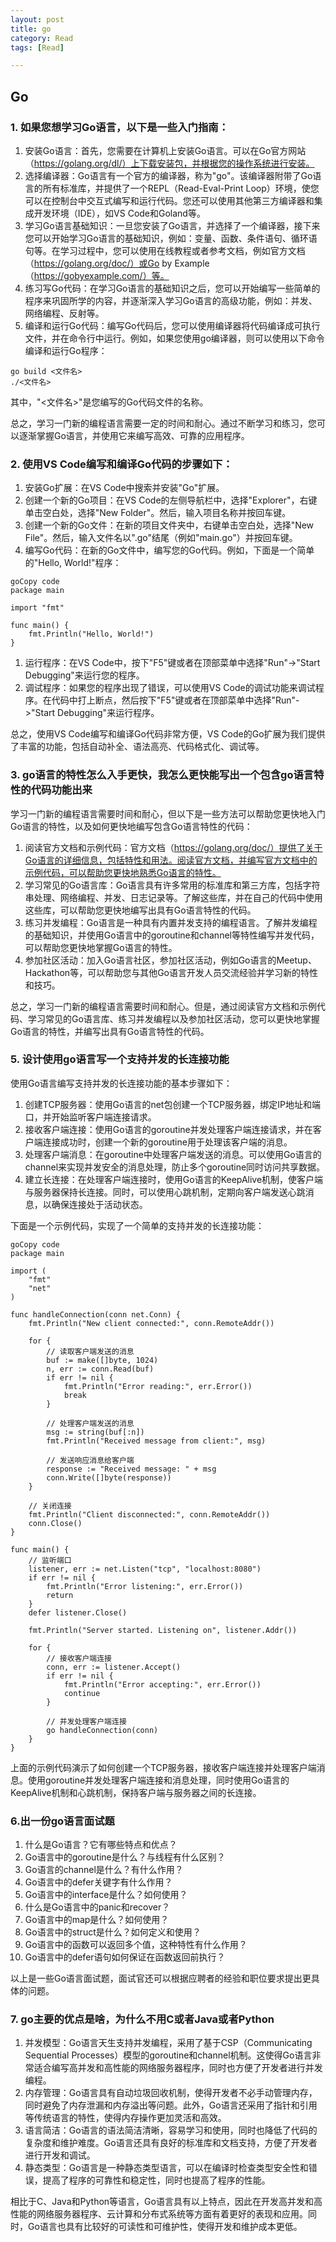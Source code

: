 ```yaml
---
layout: post
title: go
category: Read
tags: [Read]

---
```


## Go

### 1. 如果您想学习Go语言，以下是一些入门指南：

1. 安装Go语言：首先，您需要在计算机上安装Go语言。可以在Go官方网站（https://golang.org/dl/）上下载安装包，并根据您的操作系统进行安装。
2. 选择编译器：Go语言有一个官方的编译器，称为"go"。该编译器附带了Go语言的所有标准库，并提供了一个REPL（Read-Eval-Print Loop）环境，使您可以在控制台中交互式编写和运行代码。您还可以使用其他第三方编译器和集成开发环境（IDE），如VS Code和Goland等。
3. 学习Go语言基础知识：一旦您安装了Go语言，并选择了一个编译器，接下来您可以开始学习Go语言的基础知识，例如：变量、函数、条件语句、循环语句等。在学习过程中，您可以使用在线教程或者参考文档，例如官方文档（https://golang.org/doc/）或Go by Example（https://gobyexample.com/）等。
4. 练习写Go代码：在学习Go语言的基础知识之后，您可以开始编写一些简单的程序来巩固所学的内容，并逐渐深入学习Go语言的高级功能，例如：并发、网络编程、反射等。
5. 编译和运行Go代码：编写Go代码后，您可以使用编译器将代码编译成可执行文件，并在命令行中运行。例如，如果您使用go编译器，则可以使用以下命令编译和运行Go程序：

```
go build <文件名>
./<文件名>
```

其中，"<文件名>"是您编写的Go代码文件的名称。

总之，学习一门新的编程语言需要一定的时间和耐心。通过不断学习和练习，您可以逐渐掌握Go语言，并使用它来编写高效、可靠的应用程序。

### 2. 使用VS Code编写和编译Go代码的步骤如下：

1. 安装Go扩展：在VS Code中搜索并安装"Go"扩展。
2. 创建一个新的Go项目：在VS Code的左侧导航栏中，选择"Explorer"，右键单击空白处，选择"New Folder"。然后，输入项目名称并按回车键。
3. 创建一个新的Go文件：在新的项目文件夹中，右键单击空白处，选择"New File"。然后，输入文件名以".go"结尾（例如"main.go"）并按回车键。
4. 编写Go代码：在新的Go文件中，编写您的Go代码。例如，下面是一个简单的"Hello, World!"程序：

```
goCopy code
package main

import "fmt"

func main() {
    fmt.Println("Hello, World!")
}
```

1. 运行程序：在VS Code中，按下"F5"键或者在顶部菜单中选择"Run"->"Start Debugging"来运行您的程序。
2. 调试程序：如果您的程序出现了错误，可以使用VS Code的调试功能来调试程序。在代码中打上断点，然后按下"F5"键或者在顶部菜单中选择"Run"->"Start Debugging"来运行程序。

总之，使用VS Code编写和编译Go代码非常方便，VS Code的Go扩展为我们提供了丰富的功能，包括自动补全、语法高亮、代码格式化、调试等。

### 3. go语言的特性怎么入手更快，我怎么更快能写出一个包含go语言特性的代码功能出来

学习一门新的编程语言需要时间和耐心，但以下是一些方法可以帮助您更快地入门Go语言的特性，以及如何更快地编写包含Go语言特性的代码：

1. 阅读官方文档和示例代码：官方文档（https://golang.org/doc/）提供了关于Go语言的详细信息，包括特性和用法。阅读官方文档，并编写官方文档中的示例代码，可以帮助您更快地熟悉Go语言的特性。
2. 学习常见的Go语言库：Go语言具有许多常用的标准库和第三方库，包括字符串处理、网络编程、并发、日志记录等。了解这些库，并在自己的代码中使用这些库，可以帮助您更快地编写出具有Go语言特性的代码。
3. 练习并发编程：Go语言是一种具有内置并发支持的编程语言。了解并发编程的基础知识，并使用Go语言中的goroutine和channel等特性编写并发代码，可以帮助您更快地掌握Go语言的特性。
4. 参加社区活动：加入Go语言社区，参加社区活动，例如Go语言的Meetup、Hackathon等，可以帮助您与其他Go语言开发人员交流经验并学习新的特性和技巧。

总之，学习一门新的编程语言需要时间和耐心。但是，通过阅读官方文档和示例代码、学习常见的Go语言库、练习并发编程以及参加社区活动，您可以更快地掌握Go语言的特性，并编写出具有Go语言特性的代码。

### 5. 设计使用go语言写一个支持并发的长连接功能

使用Go语言编写支持并发的长连接功能的基本步骤如下：

1. 创建TCP服务器：使用Go语言的net包创建一个TCP服务器，绑定IP地址和端口，并开始监听客户端连接请求。
2. 接收客户端连接：使用Go语言的goroutine并发处理客户端连接请求，并在客户端连接成功时，创建一个新的goroutine用于处理该客户端的消息。
3. 处理客户端消息：在goroutine中处理客户端发送的消息。可以使用Go语言的channel来实现并发安全的消息处理，防止多个goroutine同时访问共享数据。
4. 建立长连接：在处理客户端连接时，使用Go语言的KeepAlive机制，使客户端与服务器保持长连接。同时，可以使用心跳机制，定期向客户端发送心跳消息，以确保连接处于活动状态。

下面是一个示例代码，实现了一个简单的支持并发的长连接功能：

```
goCopy code
package main

import (
    "fmt"
    "net"
)

func handleConnection(conn net.Conn) {
    fmt.Println("New client connected:", conn.RemoteAddr())

    for {
        // 读取客户端发送的消息
        buf := make([]byte, 1024)
        n, err := conn.Read(buf)
        if err != nil {
            fmt.Println("Error reading:", err.Error())
            break
        }

        // 处理客户端发送的消息
        msg := string(buf[:n])
        fmt.Println("Received message from client:", msg)

        // 发送响应消息给客户端
        response := "Received message: " + msg
        conn.Write([]byte(response))
    }

    // 关闭连接
    fmt.Println("Client disconnected:", conn.RemoteAddr())
    conn.Close()
}

func main() {
    // 监听端口
    listener, err := net.Listen("tcp", "localhost:8080")
    if err != nil {
        fmt.Println("Error listening:", err.Error())
        return
    }
    defer listener.Close()

    fmt.Println("Server started. Listening on", listener.Addr())

    for {
        // 接收客户端连接
        conn, err := listener.Accept()
        if err != nil {
            fmt.Println("Error accepting:", err.Error())
            continue
        }

        // 并发处理客户端连接
        go handleConnection(conn)
    }
}
```

上面的示例代码演示了如何创建一个TCP服务器，接收客户端连接并处理客户端消息。使用goroutine并发处理客户端连接和消息处理，同时使用Go语言的KeepAlive机制和心跳机制，保持客户端与服务器之间的长连接。

### 6.出一份go语言面试题

1. 什么是Go语言？它有哪些特点和优点？
2. Go语言中的goroutine是什么？与线程有什么区别？
3. Go语言的channel是什么？有什么作用？
4. Go语言中的defer关键字有什么作用？
5. Go语言中的interface是什么？如何使用？
6. 什么是Go语言中的panic和recover？
7. Go语言中的map是什么？如何使用？
8. Go语言中的struct是什么？如何定义和使用？
9. Go语言中的函数可以返回多个值，这种特性有什么作用？
10. Go语言中的defer语句如何保证在函数返回前执行？

以上是一些Go语言面试题，面试官还可以根据应聘者的经验和职位要求提出更具体的问题。

### 7. go主要的优点是啥，为什么不用C或者Java或者Python

1. 并发模型：Go语言天生支持并发编程，采用了基于CSP（Communicating Sequential Processes）模型的goroutine和channel机制。这使得Go语言非常适合编写高并发和高性能的网络服务器程序，同时也方便了开发者进行并发编程。
2. 内存管理：Go语言具有自动垃圾回收机制，使得开发者不必手动管理内存，同时避免了内存泄漏和内存溢出等问题。此外，Go语言还采用了指针和引用等传统语言的特性，使得内存操作更加灵活和高效。
3. 语言简洁：Go语言的语法简洁清晰，容易学习和使用，同时也降低了代码的复杂度和维护难度。Go语言还具有良好的标准库和文档支持，方便了开发者进行开发和调试。
4. 静态类型：Go语言是一种静态类型语言，可以在编译时检查类型安全性和错误，提高了程序的可靠性和稳定性，同时也提高了程序的性能。

相比于C、Java和Python等语言，Go语言具有以上特点，因此在开发高并发和高性能的网络服务器程序、云计算和分布式系统等方面有着更好的表现和应用。同时，Go语言也具有比较好的可读性和可维护性，使得开发和维护成本更低。


